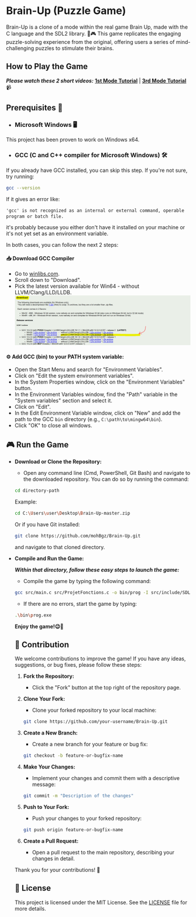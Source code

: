 # Brain-Up (Puzzle Game)

Brain-Up is a clone of a mode within the real game Brain Up, made with the C language and the SDL2 library. 🧠🎮 This game replicates the engaging puzzle-solving experience from the original, offering users a series of mind-challenging puzzles to stimulate their brains.


## How to Play the Game
___Please watch these 2 short videos:___ **[1st Mode Tutorial](./tutorials/1st_Mode.mp4)** | **[3rd Mode Tutorial](./tutorials/3rd_Mode.mp4)** 📹



## Prerequisites 📝

- ### Microsoft Windows 🖥️
This project has been proven to work on Windows x64. 

- ### GCC (C and C++ compiler for Microsoft Windows) 🛠️

If you already have GCC installed, you can skip this step. If you're not sure, try running:
```sh
gcc --version
```
If it gives an error like:
```
'gcc' is not recognized as an internal or external command, operable program or batch file.
```
it's probably because you either don't have it installed on your machine or it's not yet set as an environment variable.

In both cases, you can follow the next 2 steps:

#### 📥  **Download GCC Compiler** 
- Go to [winlibs.com](http://winlibs.com).
- Scroll down to "Download".
- Pick the latest version available for Win64 - without LLVM/Clang/LLD/LLDB.
![alt text](./tutorials/gcc_download_guide.png) 

#### ⚙️ **Add GCC (bin) to your PATH system variable:**
- Open the Start Menu and search for "Environment Variables".
- Click on "Edit the system environment variables".
- In the System Properties window, click on the "Environment Variables" button.
- In the Environment Variables window, find the "Path" variable in the "System variables" section and select it.
- Click on "Edit".
- In the Edit Environment Variable window, click on "New" and add the path to the GCC `bin` directory (e.g., `C:\path\to\mingw64\bin`).
- Click "OK" to close all windows.

## 🎮 Run the Game 
-  **Download or Clone the Repository:**
    - Open any command line (Cmd, PowerShell, Git Bash) and navigate to the downloaded repository.
    You can do so by running the command:
    ```sh
    cd directory-path
    ```
    Example:
    ```sh
    cd C:\Users\user\Desktop\Brain-Up-master.zip
    ```
    Or if you have Git installed:
    ```sh
    git clone https://github.com/mohBgz/Brain-Up.git
    ```
    and navigate to that cloned directory.

- **Compile and Run the Game:**
    
    ___Within that directory, follow these easy steps to launch the game:___

    - Compile the game by typing the following command:
    ```sh
    gcc src/main.c src/ProjetFonctions.c -o bin/prog -I src/include/SDL -I src/include -L src/lib -lmingw32 -lSDL2main -lSDL2 -lSDL2_image -lSDL2_ttf -lSDL2_mixer
    ```

    - If there are no errors, start the game by typing:
    ```sh
    .\bin\prog.exe
    ```

    **Enjoy the game!😉🎉**
    ## 🤝 Contribution

    We welcome contributions to improve the game! If you have any ideas, suggestions, or bug fixes, please follow these steps:

    1. **Fork the Repository:**
        - Click the "Fork" button at the top right of the repository page.

    2. **Clone Your Fork:**
        - Clone your forked repository to your local machine:
        ```sh
        git clone https://github.com/your-username/Brain-Up.git
        ```

    3. **Create a New Branch:**
        - Create a new branch for your feature or bug fix:
        ```sh
        git checkout -b feature-or-bugfix-name
        ```

    4. **Make Your Changes:**
        - Implement your changes and commit them with a descriptive message:
        ```sh
        git commit -m "Description of the changes"
        ```

    5. **Push to Your Fork:**
        - Push your changes to your forked repository:
        ```sh
        git push origin feature-or-bugfix-name
        ```

    6. **Create a Pull Request:**
        - Open a pull request to the main repository, describing your changes in detail.

    Thank you for your contributions! 🙌

    ## 📜 License

    This project is licensed under the MIT License. See the [LICENSE](./LICENSE) file for more details.
